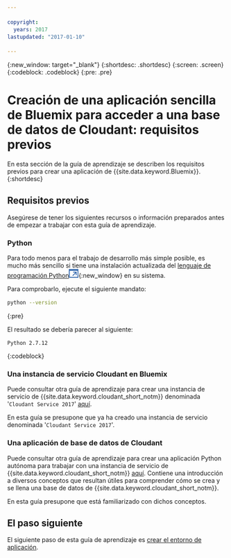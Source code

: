 ```yaml
---

copyright:
  years: 2017
lastupdated: "2017-01-10"

---
```


{:new_window: target="_blank"}
{:shortdesc: .shortdesc}
{:screen: .screen}
{:codeblock: .codeblock}
{:pre: .pre}

<!-- Acrolinx: 2017-01-10 -->

# Creación de una aplicación sencilla de Bluemix para acceder a una base de datos de Cloudant: requisitos previos

En esta sección de la guía de aprendizaje se describen los requisitos previos para crear una aplicación de {{site.data.keyword.Bluemix}}.
{:shortdesc}

## Requisitos previos

Asegúrese de tener los siguientes recursos o información preparados antes de empezar a trabajar con esta guía de aprendizaje.

### Python

Para todo menos para el trabajo de desarrollo más simple posible, es mucho más sencillo si tiene una instalación actualizada del [lenguaje de programación Python![Icono de enlace externo](../images/launch-glyph.svg "Icono de enlace externo")](https://www.python.org/){:new_window}
en su sistema. 

Para comprobarlo, ejecute el siguiente mandato: 

```sh
python --version
```
{:pre}

El resultado se debería parecer al siguiente: 

```
Python 2.7.12
```
{:codeblock}

<div id="csi"></div>

### Una instancia de servicio Cloudant en Bluemix

Puede consultar otra guía de aprendizaje para crear una instancia de servicio de {{site.data.keyword.cloudant_short_notm}} denominada '`Cloudant Service 2017`' [aquí](create_service.html).

En esta guía se presupone que ya ha creado una instancia de servicio denominada '`Cloudant Service 2017`'.

### Una aplicación de base de datos de Cloudant

Puede consultar otra guía de aprendizaje para crear una aplicación Python autónoma
para trabajar con una instancia de servicio de {{site.data.keyword.cloudant_short_notm}}
[aquí](create_database.html).
Contiene una introducción a diversos conceptos que resultan útiles para comprender cómo se crea y se llena una base de datos de {{site.data.keyword.cloudant_short_notm}}. 

En esta guía presupone que está familiarizado con dichos conceptos.

## El paso siguiente

El siguiente paso de esta guía de aprendizaje es [crear el entorno de aplicación](create_bmxapp_appenv.html). 
